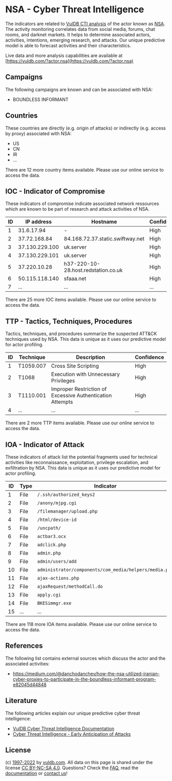 # NSA - Cyber Threat Intelligence

The indicators are related to [VulDB CTI analysis](https://vuldb.com/?kb.cti) of the actor known as [NSA](https://vuldb.com/?actor.nsa). The activity monitoring correlates data from social media, forums, chat rooms, and darknet markets. It helps to determine associated actors, activities, intentions, emerging research, and attacks. Our unique predictive model is able to forecast activities and their characteristics.

Live data and more analysis capabilities are available at [https://vuldb.com/?actor.nsa](https://vuldb.com/?actor.nsa)

## Campaigns

The following campaigns are known and can be associated with NSA:

* BOUNDLESS INFORMANT

## Countries

These countries are directly (e.g. origin of attacks) or indirectly (e.g. access by proxy) associated with NSA:

* US
* CN
* IR
* ...

There are 12 more country items available. Please use our online service to access the data.

## IOC - Indicator of Compromise

These indicators of compromise indicate associated network ressources which are known to be part of research and attack activities of NSA.

ID | IP address | Hostname | Confidence
-- | ---------- | -------- | ----------
1 | 31.6.17.94 | - | High
2 | 37.72.168.84 | 84.168.72.37.static.swiftway.net | High
3 | 37.130.229.100 | uk.server | High
4 | 37.130.229.101 | uk.server | High
5 | 37.220.10.28 | h37-220-10-28.host.redstation.co.uk | High
6 | 50.115.118.140 | sfaaa.net | High
7 | ... | ... | ...

There are 25 more IOC items available. Please use our online service to access the data.

## TTP - Tactics, Techniques, Procedures

Tactics, techniques, and procedures summarize the suspected ATT&CK techniques used by NSA. This data is unique as it uses our predictive model for actor profiling.

ID | Technique | Description | Confidence
-- | --------- | ----------- | ----------
1 | T1059.007 | Cross Site Scripting | High
2 | T1068 | Execution with Unnecessary Privileges | High
3 | T1110.001 | Improper Restriction of Excessive Authentication Attempts | High
4 | ... | ... | ...

There are 2 more TTP items available. Please use our online service to access the data.

## IOA - Indicator of Attack

These indicators of attack list the potential fragments used for technical activities like reconnaissance, exploitation, privilege escalation, and exfiltration by NSA. This data is unique as it uses our predictive model for actor profiling.

ID | Type | Indicator | Confidence
-- | ---- | --------- | ----------
1 | File | `/.ssh/authorized_keys2` | High
2 | File | `/anony/mjpg.cgi` | High
3 | File | `/filemanager/upload.php` | High
4 | File | `/html/device-id` | High
5 | File | `/uncpath/` | Medium
6 | File | `actbar3.ocx` | Medium
7 | File | `adclick.php` | Medium
8 | File | `admin.php` | Medium
9 | File | `admin/users/add` | High
10 | File | `administrator/components/com_media/helpers/media.php` | High
11 | File | `ajax-actions.php` | High
12 | File | `ajaxRequest/methodCall.do` | High
13 | File | `apply.cgi` | Medium
14 | File | `BKESimmgr.exe` | High
15 | ... | ... | ...

There are 118 more IOA items available. Please use our online service to access the data.

## References

The following list contains external sources which discuss the actor and the associated activities:

* https://medium.com/@danchodanchev/how-the-nsa-utilized-iranian-cyber-proxies-to-participate-in-the-boundless-informant-program-e82045d44848

## Literature

The following articles explain our unique predictive cyber threat intelligence:

* [VulDB Cyber Threat Intelligence Documentation](https://vuldb.com/?kb.cti)
* [Cyber Threat Intelligence - Early Anticipation of Attacks](https://www.scip.ch/en/?labs.20201022)

## License

(c) [1997-2022](https://vuldb.com/?kb.changelog) by [vuldb.com](https://vuldb.com/?kb.about). All data on this page is shared under the license [CC BY-NC-SA 4.0](https://creativecommons.org/licenses/by-nc-sa/4.0/). Questions? Check the [FAQ](https://vuldb.com/?kb.faq), read the [documentation](https://vuldb.com/?kb) or [contact us](https://vuldb.com/?contact)!
